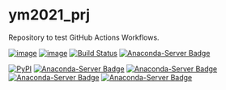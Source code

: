# ym2021_prj

Repository to test GitHub Actions Workflows.

[![image](https://img.shields.io/github/release/prjemian/ym2021_prj.svg)](https://github.com/prjemian/ym2021_prj/releases)
[![image](https://img.shields.io/github/tag/prjemian/ym2021_prj.svg)](https://github.com/prjemian/ym2021_prj/tags)
[![Build Status](https://img.shields.io/github/workflow/status/prjemian/ym2021_prj/Unit%20Tests)](https://github.com/prjemian/ym2021_prj/actions?query=workflow%3A%22Unit+Tests%22+branch%3Amain)
[![Anaconda-Server Badge](https://anaconda.org/prjemian/ym2021_prj/badges/license.svg)](https://anaconda.org/prjemian/ym2021_prj)

[![PyPI](https://img.shields.io/pypi/v/ym2021_prj.svg)](https://pypi.python.org/pypi/ym2021_prj)
[![Anaconda-Server Badge](https://anaconda.org/prjemian/ym2021_prj/badges/version.svg)](https://anaconda.org/prjemian/ym2021_prj)
[![Anaconda-Server Badge](https://anaconda.org/prjemian/ym2021_prj/badges/installer/conda.svg)](https://conda.anaconda.org/prjemian)
[![Anaconda-Server Badge](https://anaconda.org/prjemian/ym2021_prj/badges/platforms.svg)](https://anaconda.org/prjemian/ym2021_prj)
[![Anaconda-Server Badge](https://anaconda.org/prjemian/ym2021_prj/badges/latest_release_date.svg)](https://anaconda.org/prjemian/ym2021_prj)
